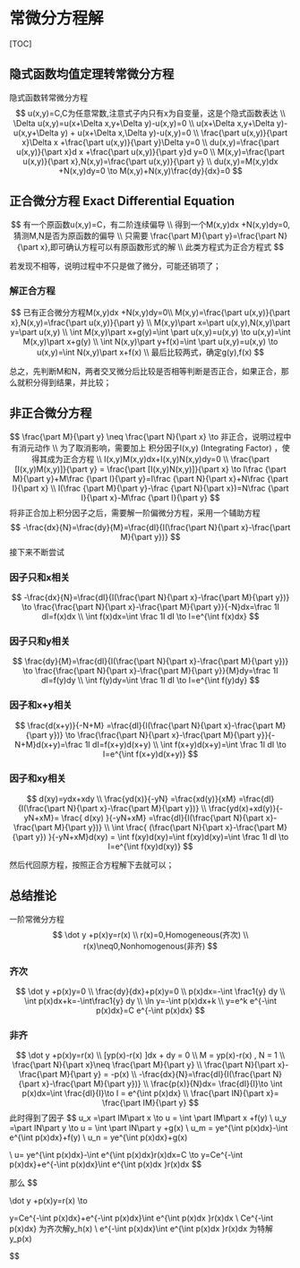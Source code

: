# 常微分方程解

[TOC]

## 隐式函数均值定理转常微分方程

隐式函数转常微分方程
$$
u(x,y)=C,C为任意常数,注意式子内只有x为自变量，这是个隐式函数表达 
\\
\Delta u(x,y)=u(x+\Delta x,y+\Delta y)-u(x,y)=0
\\
u(x+\Delta x,y+\Delta y)-u(x,y+\Delta y) + u(x+\Delta x,\Delta y)-u(x,y)=0
\\
\frac{\part u(x,y)}{\part x}\Delta x +\frac{\part u(x,y)}{\part y}\Delta y=0
\\
du(x,y)=\frac{\part u(x,y)}{\part x}d x +\frac{\part u(x,y)}{\part y}d y=0
\\
M(x,y)=\frac{\part u(x,y)}{\part x},N(x,y)=\frac{\part u(x,y)}{\part y}
\\
du(x,y)=M(x,y)dx +N(x,y)dy=0 \to M(x,y)+N(x,y)\frac{dy}{dx}=0
$$


## 正合微分方程 Exact Differential Equation

$$
有一个原函数u(x,y)=C，有二阶连续偏导
\\
得到一个M(x,y)dx +N(x,y)dy=0,猜测M,N是否为原函数的偏导
\\
只需要
\frac{\part M}{\part y}=\frac{\part N}{\part x},即可确认方程可以有原函数形式的解
\\
此类方程式为正合方程式
$$

若发现不相等，说明过程中不只是做了微分，可能还销项了；



### 解正合方程

$$
已有正合微分方程M(x,y)dx +N(x,y)dy=0\\
M(x,y)=\frac{\part u(x,y)}{\part x},N(x,y)=\frac{\part u(x,y)}{\part y}
\\
M(x,y)\part x=\part u(x,y),N(x,y)\part y=\part u(x,y)
\\
\int M(x,y)\part x+g(y)=\int \part u(x,y)=u(x,y) \to u(x,y)=\int M(x,y)\part x+g(y)
\\
\int N(x,y)\part y+f(x)=\int \part u(x,y)=u(x,y) \to u(x,y)=\int N(x,y)\part x+f(x)
\\
最后比较两式，确定g(y),f(x)
$$

 总之，先判断M和N，两者交叉微分后比较是否相等判断是否正合，如果正合，那么就积分得到结果，并比较；





## 非正合微分方程


$$
\frac{\part M}{\part y} \neq \frac{\part N}{\part x}
\to 非正合，说明过程中有消元动作
\\
为了取消影响，需要加上 积分因子I(x,y) (Integrating Factor) ，使得其成为正合方程
\\
I(x,y)M(x,y)dx+I(x,y)N(x,y)dy=0
\\
\frac{\part [I(x,y)M(x,y)]}{\part y} = \frac{\part [I(x,y)N(x,y)]}{\part x}
\to 
I\frac {\part M}{\part y}+M\frac {\part I}{\part y}=I\frac {\part N}{\part x}+N\frac {\part I}{\part x}
\\
I(\frac {\part M}{\part y}-\frac {\part N}{\part x})=N\frac {\part I}{\part x}-M\frac {\part I}{\part y}
$$
  将非正合加上积分因子之后，需要解一阶偏微分方程，采用一个辅助方程
$$
-\frac{dx}{N}=\frac{dy}{M}=\frac{dI}{I(\frac{\part N}{\part x}-\frac{\part M}{\part y})}
$$
接下来不断尝试



### 因子只和x相关

$$
-\frac{dx}{N}=\frac{dI}{I(\frac{\part N}{\part x}-\frac{\part M}{\part y})}
\to
\frac{\frac{\part N}{\part x}-\frac{\part M}{\part y}}{-N}dx=\frac 1I dI=f(x)dx 
\\
\int f(x)dx=\int \frac 1I dI
\to 
I=e^{\int f(x)dx}
$$



### 因子只和y相关

$$
\frac{dy}{M}=\frac{dI}{I(\frac{\part N}{\part x}-\frac{\part M}{\part y})}
 \to 
\frac{\frac{\part N}{\part x}-\frac{\part M}{\part y}}{M}dy=\frac 1I dI=f(y)dy
\\
\int f(y)dy=\int \frac 1I dI
\to 
I=e^{\int f(y)dy}
$$

### 因子和x+y相关

$$
\frac{d(x+y)}{-N+M} =\frac{dI}{I(\frac{\part N}{\part x}-\frac{\part M}{\part y})}
 \to 
\frac{\frac{\part N}{\part x}-\frac{\part M}{\part y}}{-N+M}d(x+y)=\frac 1I dI=f(x+y)d(x+y)
\\
\int f(x+y)d(x+y)=\int \frac 1I dI
\to 
I=e^{\int f(x+y)d(x+y)}
$$







### 因子和xy相关

$$
d(xy)=ydx+xdy
\\
\frac{yd(x)}{-yN} =\frac{xd(y)}{xM} =\frac{dI}{I(\frac{\part N}{\part x}-\frac{\part M}{\part y})}
\\
\frac{yd(x)+xd(y)}{-yN+xM}= \frac{ d(xy) }{-yN+xM} =\frac{dI}{I(\frac{\part N}{\part x}-\frac{\part M}{\part y})}
\\
\int  \frac{ (\frac{\part N}{\part x}-\frac{\part M}{\part y}) }{-yN+xM}d(xy) = \int f(xy)d(xy)=\int f(xy)d(xy)=\int \frac 1I dI
\to 
I=e^{\int f(xy)d(xy)}
$$









然后代回原方程，按照正合方程解下去就可以；



## 总结推论

一阶常微分方程
$$
\dot y +p(x)y=r(x)
\\
r(x)=0,Homogeneous(齐次)
\\
r(x)\neq0,Nonhomogenous(非齐)
$$

### 齐次

$$
\dot y +p(x)y=0
\\
\frac{dy}{dx}+p(x)y=0
\\
p(x)dx=-\int \frac1{y} dy
\\
\int p(x)dx+k=-\int\frac1{y} dy
\\
\ln y=-\int p(x)dx+k
\\
y=e^k e^{-\int p(x)dx}=C e^{-\int p(x)dx}
$$

 

### 非齐


$$
\dot y +p(x)y=r(x)
\\
 [yp(x)-r(x) ]dx + dy = 0
\\
 M = yp(x)-r(x) , N = 1
\\
 \frac{\part N}{\part x}\neq \frac{\part M}{\part y}
\\
 \frac{\part N}{\part x}-\frac{\part M}{\part y} = -p(x)
\\
-\frac{dx}{N}=\frac{dI}{I(\frac{\part N}{\part x}-\frac{\part M}{\part y})}
\\
 \frac{p(x)}{N}dx= \frac{dI}{I}\to \int p(x)dx=\int \frac{dI}{I}\to I = e^{\int p(x)dx}
 \\
  \frac{\part IN}{\part x}= \frac{\part IM}{\part y}
$$
此时得到了因子
$$
u_x =\part IM\part x \to u = \int  \part IM\part x +f(y)
\\
u_y =\part IN\part y \to u = \int  \part IN\part y +g(x)
\\
u_m = ye^{\int p(x)dx}-\int e^{\int p(x)dx}+f(y)
\\
u_n =  ye^{\int p(x)dx}+g(x)

\\
u= ye^{\int p(x)dx}-\int e^{\int p(x)dx}r(x)dx=C
\to 
y=Ce^{-\int p(x)dx}+e^{-\int p(x)dx}\int e^{\int p(x)dx }r(x)dx
$$


那么
$$

\dot y +p(x)y=r(x) \to 

y=Ce^{-\int p(x)dx}+e^{-\int p(x)dx}\int e^{\int p(x)dx }r(x)dx
\\
Ce^{-\int p(x)dx} 为齐次解y_h(x)
\\
e^{-\int p(x)dx}\int e^{\int p(x)dx }r(x)dx 为特解y_p(x)
$$




































 



